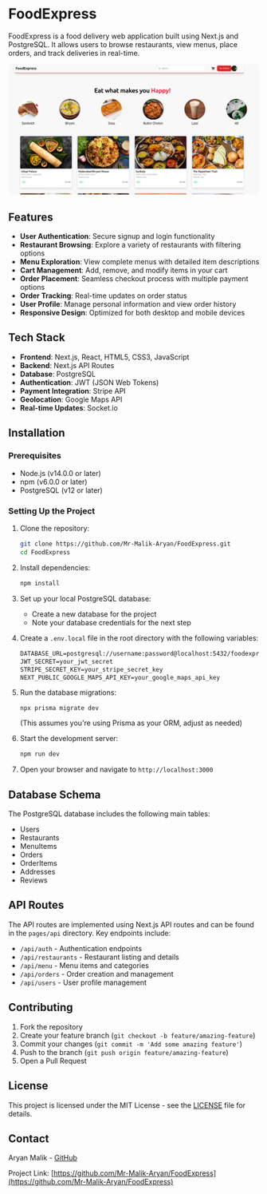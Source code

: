 # FoodExpress

FoodExpress is a food delivery web application built using Next.js and PostgreSQL. It allows users to browse restaurants, view menus, place orders, and track deliveries in real-time.

![FoodExpress Banner](https://github.com/Mr-Malik-Aryan/FoodExpress/blob/main/lib/Screenshot%20from%202025-03-06%2018-48-52.png)

## Features

- **User Authentication**: Secure signup and login functionality
- **Restaurant Browsing**: Explore a variety of restaurants with filtering options
- **Menu Exploration**: View complete menus with detailed item descriptions
- **Cart Management**: Add, remove, and modify items in your cart
- **Order Placement**: Seamless checkout process with multiple payment options
- **Order Tracking**: Real-time updates on order status
- **User Profile**: Manage personal information and view order history
- **Responsive Design**: Optimized for both desktop and mobile devices

## Tech Stack

- **Frontend**: Next.js, React, HTML5, CSS3, JavaScript
- **Backend**: Next.js API Routes
- **Database**: PostgreSQL
- **Authentication**: JWT (JSON Web Tokens)
- **Payment Integration**: Stripe API
- **Geolocation**: Google Maps API
- **Real-time Updates**: Socket.io

## Installation

### Prerequisites

- Node.js (v14.0.0 or later)
- npm (v6.0.0 or later)
- PostgreSQL (v12 or later)

### Setting Up the Project

1. Clone the repository:
   ```bash
   git clone https://github.com/Mr-Malik-Aryan/FoodExpress.git
   cd FoodExpress
   ```

2. Install dependencies:
   ```bash
   npm install
   ```

3. Set up your local PostgreSQL database:
   - Create a new database for the project
   - Note your database credentials for the next step

4. Create a `.env.local` file in the root directory with the following variables:
   ```
   DATABASE_URL=postgresql://username:password@localhost:5432/foodexpress
   JWT_SECRET=your_jwt_secret
   STRIPE_SECRET_KEY=your_stripe_secret_key
   NEXT_PUBLIC_GOOGLE_MAPS_API_KEY=your_google_maps_api_key
   ```

5. Run the database migrations:
   ```bash
   npx prisma migrate dev
   ```
   (This assumes you're using Prisma as your ORM, adjust as needed)

6. Start the development server:
   ```bash
   npm run dev
   ```

7. Open your browser and navigate to `http://localhost:3000`

## Database Schema

The PostgreSQL database includes the following main tables:
- Users
- Restaurants
- MenuItems
- Orders
- OrderItems
- Addresses
- Reviews

## API Routes

The API routes are implemented using Next.js API routes and can be found in the `pages/api` directory. Key endpoints include:
- `/api/auth` - Authentication endpoints
- `/api/restaurants` - Restaurant listing and details
- `/api/menu` - Menu items and categories
- `/api/orders` - Order creation and management
- `/api/users` - User profile management

## Contributing

1. Fork the repository
2. Create your feature branch (`git checkout -b feature/amazing-feature`)
3. Commit your changes (`git commit -m 'Add some amazing feature'`)
4. Push to the branch (`git push origin feature/amazing-feature`)
5. Open a Pull Request

## License

This project is licensed under the MIT License - see the [LICENSE](LICENSE) file for details.

## Contact

Aryan Malik - [GitHub](https://github.com/Mr-Malik-Aryan)

Project Link: [https://github.com/Mr-Malik-Aryan/FoodExpress](https://github.com/Mr-Malik-Aryan/FoodExpress)


